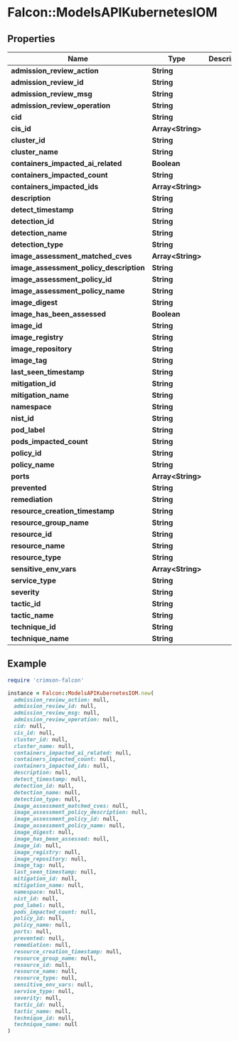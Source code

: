# Falcon::ModelsAPIKubernetesIOM

## Properties

| Name | Type | Description | Notes |
| ---- | ---- | ----------- | ----- |
| **admission_review_action** | **String** |  | [optional] |
| **admission_review_id** | **String** |  | [optional] |
| **admission_review_msg** | **String** |  | [optional] |
| **admission_review_operation** | **String** |  | [optional] |
| **cid** | **String** |  |  |
| **cis_id** | **Array&lt;String&gt;** |  |  |
| **cluster_id** | **String** |  |  |
| **cluster_name** | **String** |  |  |
| **containers_impacted_ai_related** | **Boolean** |  | [optional] |
| **containers_impacted_count** | **String** |  |  |
| **containers_impacted_ids** | **Array&lt;String&gt;** |  |  |
| **description** | **String** |  |  |
| **detect_timestamp** | **String** |  |  |
| **detection_id** | **String** |  |  |
| **detection_name** | **String** |  |  |
| **detection_type** | **String** |  |  |
| **image_assessment_matched_cves** | **Array&lt;String&gt;** |  | [optional] |
| **image_assessment_policy_description** | **String** |  | [optional] |
| **image_assessment_policy_id** | **String** |  | [optional] |
| **image_assessment_policy_name** | **String** |  | [optional] |
| **image_digest** | **String** |  | [optional] |
| **image_has_been_assessed** | **Boolean** |  | [optional] |
| **image_id** | **String** |  | [optional] |
| **image_registry** | **String** |  | [optional] |
| **image_repository** | **String** |  | [optional] |
| **image_tag** | **String** |  | [optional] |
| **last_seen_timestamp** | **String** |  | [optional] |
| **mitigation_id** | **String** |  | [optional] |
| **mitigation_name** | **String** |  | [optional] |
| **namespace** | **String** |  |  |
| **nist_id** | **String** |  | [optional] |
| **pod_label** | **String** |  | [optional] |
| **pods_impacted_count** | **String** |  | [optional] |
| **policy_id** | **String** |  | [optional] |
| **policy_name** | **String** |  | [optional] |
| **ports** | **Array&lt;String&gt;** |  | [optional] |
| **prevented** | **String** |  |  |
| **remediation** | **String** |  |  |
| **resource_creation_timestamp** | **String** |  |  |
| **resource_group_name** | **String** |  | [optional] |
| **resource_id** | **String** |  |  |
| **resource_name** | **String** |  |  |
| **resource_type** | **String** |  |  |
| **sensitive_env_vars** | **Array&lt;String&gt;** |  |  |
| **service_type** | **String** |  | [optional] |
| **severity** | **String** |  |  |
| **tactic_id** | **String** |  |  |
| **tactic_name** | **String** |  |  |
| **technique_id** | **String** |  |  |
| **technique_name** | **String** |  |  |

## Example

```ruby
require 'crimson-falcon'

instance = Falcon::ModelsAPIKubernetesIOM.new(
  admission_review_action: null,
  admission_review_id: null,
  admission_review_msg: null,
  admission_review_operation: null,
  cid: null,
  cis_id: null,
  cluster_id: null,
  cluster_name: null,
  containers_impacted_ai_related: null,
  containers_impacted_count: null,
  containers_impacted_ids: null,
  description: null,
  detect_timestamp: null,
  detection_id: null,
  detection_name: null,
  detection_type: null,
  image_assessment_matched_cves: null,
  image_assessment_policy_description: null,
  image_assessment_policy_id: null,
  image_assessment_policy_name: null,
  image_digest: null,
  image_has_been_assessed: null,
  image_id: null,
  image_registry: null,
  image_repository: null,
  image_tag: null,
  last_seen_timestamp: null,
  mitigation_id: null,
  mitigation_name: null,
  namespace: null,
  nist_id: null,
  pod_label: null,
  pods_impacted_count: null,
  policy_id: null,
  policy_name: null,
  ports: null,
  prevented: null,
  remediation: null,
  resource_creation_timestamp: null,
  resource_group_name: null,
  resource_id: null,
  resource_name: null,
  resource_type: null,
  sensitive_env_vars: null,
  service_type: null,
  severity: null,
  tactic_id: null,
  tactic_name: null,
  technique_id: null,
  technique_name: null
)
```


